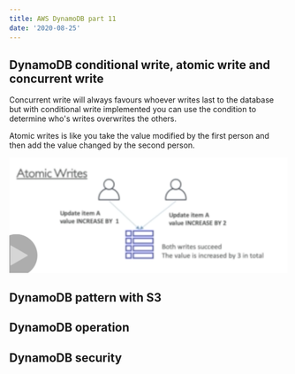 ```yaml
---
title: AWS DynamoDB part 11
date: '2020-08-25'
---
```


## DynamoDB conditional write, atomic write and concurrent write

Concurrent write will always favours whoever writes last to the database but with conditional write implemented you can use the condition to determine who's writes overwrites the others.

Atomic writes is like you take the value modified by the first person and then add the value changed by the second person.

![pic](./atomic.jpg)

## DynamoDB pattern with S3

## DynamoDB operation

## DynamoDB security
